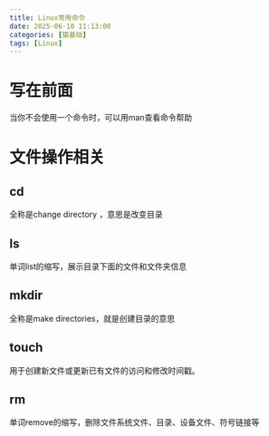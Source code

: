 ```yaml
---
title: Linux常用命令
date: 2025-06-10 11:13:00
categories: [猿基础]
tags: [Linux]
---
```


# 写在前面

当你不会使用一个命令时，可以用man查看命令帮助



# 文件操作相关

## cd

全称是change directory ，意思是改变目录

## ls



单词list的缩写，展示目录下面的文件和文件夹信息

## mkdir

全称是make directories，就是创建目录的意思

## touch

用于创建新文件或更新已有文件的访问和修改时间戳。

## rm

单词remove的缩写，删除文件系统文件、目录、设备文件、符号链接等

